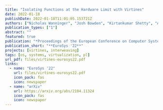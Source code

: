 ```yaml
---
title: "Isolating Functions at the Hardware Limit with Virtines"
date: 2022-01-18
publishDate: 2022-01-18T11:01:05.153721Z
authors: ["Nicholas Wanninger", "Josh Bowden", "Kirtankumar Shetty", "Ayush Garg", admin]
publication_types: ["1"]
abstract: ""
featured: true 
publication: "*Proceedings of the European Conference on Computer Systems (EuroSys '22, to appear)*"
publication_short: "**EuroSys '22**"
projects: [virtines, interweaving]
tags: [os, systems, virtualization, pl]
url_pdf: files/virtines-eurosys22.pdf
links:
  - name: "EuroSys '22"
    url: files/virtines-eurosys22.pdf
    icon_pack: fas
    icon: newspaper
  - name: "arXiv"
    url: https://arxiv.org/abs/2104.11324
    icon_pack: fas
    icon: newspaper
---
```


